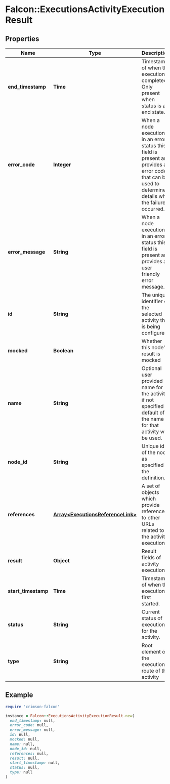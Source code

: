# Falcon::ExecutionsActivityExecutionResult

## Properties

| Name | Type | Description | Notes |
| ---- | ---- | ----------- | ----- |
| **end_timestamp** | **Time** | Timestamp of when the execution completed. Only present when status is an end state. | [optional] |
| **error_code** | **Integer** | When a node execution is in an error status this field is present and provides an error code that can be used to determine details why the failure occurred. | [optional] |
| **error_message** | **String** | When a node execution is in an error status this field is present and provides a user friendly error message. | [optional] |
| **id** | **String** | The unique identifier of the selected activity that is being configured. |  |
| **mocked** | **Boolean** | Whether this node&#39;s result is mocked | [optional] |
| **name** | **String** | Optional user provided name for the activity, if not specified a default of the name for that activity will be used. |  |
| **node_id** | **String** | Unique id of the node as specified in the definition. |  |
| **references** | [**Array&lt;ExecutionsReferenceLink&gt;**](ExecutionsReferenceLink.md) | A set of objects which provide references to other URLs related to the activity execution. | [optional] |
| **result** | **Object** | Result fields of activity execution. | [optional] |
| **start_timestamp** | **Time** | Timestamp of when the execution first started. |  |
| **status** | **String** | Current status of execution for the activity. |  |
| **type** | **String** | Root element of the execution route of the activity |  |

## Example

```ruby
require 'crimson-falcon'

instance = Falcon::ExecutionsActivityExecutionResult.new(
  end_timestamp: null,
  error_code: null,
  error_message: null,
  id: null,
  mocked: null,
  name: null,
  node_id: null,
  references: null,
  result: null,
  start_timestamp: null,
  status: null,
  type: null
)
```

